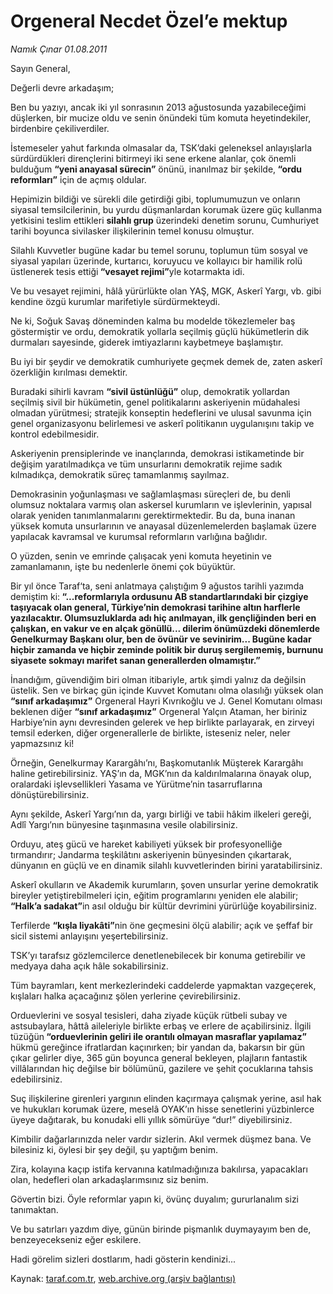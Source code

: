 # Orgeneral Necdet Özel’e mektup

*Namık Çınar 01.08.2011*

<div class="yazi"><p>Sayın General,</p>
<p>Değerli devre arkadaşım;</p>
<p>Ben bu yazıyı, ancak iki yıl sonrasının 2013 ağustosunda yazabileceğimi düşlerken, bir mucize oldu ve senin önündeki tüm komuta heyetindekiler, birdenbire çekiliverdiler.</p>
<p>İstemeseler yahut farkında olmasalar da, TSK’daki geleneksel anlayışlarla sürdürdükleri dirençlerini bitirmeyi iki sene erkene alanlar, çok önemli bulduğum <strong>“yeni anayasal sürecin”</strong> önünü, inanılmaz bir şekilde,<strong> “ordu reformları”</strong> için de açmış oldular.</p>
<p>Hepimizin bildiği ve sürekli dile getirdiği gibi, toplumumuzun ve onların siyasal temsilcilerinin, bu yurdu düşmanlardan korumak üzere güç kullanma yetkisini teslim ettikleri <strong>silahlı grup</strong> üzerindeki denetim sorunu, Cumhuriyet tarihi boyunca sivilasker ilişkilerinin temel konusu olmuştur.</p>
<p>Silahlı Kuvvetler bugüne kadar bu temel sorunu, toplumun tüm sosyal ve siyasal yapıları üzerinde, kurtarıcı, koruyucu ve kollayıcı bir hamilik rolü üstlenerek tesis ettiği<strong> “vesayet rejimi”</strong>yle kotarmakta idi.</p>
<p>Ve bu vesayet rejimini, hâlâ yürürlükte olan YAŞ, MGK, Askerî Yargı, vb. gibi kendine özgü kurumlar marifetiyle sürdürmekteydi.</p>
<p>Ne ki, Soğuk Savaş döneminden kalma bu modelde tökezlemeler baş göstermiştir ve ordu, demokratik yollarla seçilmiş güçlü hükümetlerin dik durmaları sayesinde, giderek imtiyazlarını kaybetmeye başlamıştır.</p>
<p>Bu iyi bir şeydir ve demokratik cumhuriyete geçmek demek de, zaten askerî özerkliğin kırılması demektir.</p>
<p>Buradaki sihirli kavram <strong>“sivil üstünlüğü”</strong> olup, demokratik yollardan seçilmiş sivil bir hükümetin, genel politikalarını askeriyenin müdahalesi olmadan yürütmesi; stratejik konseptin hedeflerini ve ulusal savunma için genel organizasyonu belirlemesi ve askerî politikanın uygulanışını takip ve kontrol edebilmesidir.</p>
<p>Askeriyenin prensiplerinde ve inançlarında, demokrasi istikametinde bir değişim yaratılmadıkça ve tüm unsurlarını demokratik rejime sadık kılmadıkça, demokratik süreç tamamlanmış sayılmaz.</p>
<p>Demokrasinin yoğunlaşması ve sağlamlaşması süreçleri de, bu denli olumsuz noktalara varmış olan askersel kurumların ve işlevlerinin, yapısal olarak yeniden tanımlanmalarını gerektirmektedir. Bu da, buna inanan yüksek komuta unsurlarının ve anayasal düzenlemelerden başlamak üzere yapılacak kavramsal ve kurumsal reformların varlığına bağlıdır.</p>
<p>O yüzden, senin ve emrinde çalışacak yeni komuta heyetinin ve zamanlamanın, işte bu nedenlerle önemi çok büyüktür.</p>
<p>Bir yıl önce Taraf‘ta, seni anlatmaya çalıştığım 9 ağustos tarihli yazımda demiştim ki:<strong> “...reformlarıyla ordusunu AB standartlarındaki bir çizgiye taşıyacak olan general, Türkiye’nin demokrasi tarihine altın harflerle yazılacaktır. Olumsuzluklarda adı hiç anılmayan, ilk gençliğinden beri en çalışkan, en vakur ve en alçak gönüllü... dilerim önümüzdeki dönemlerde Genelkurmay Başkanı olur, ben de övünür ve sevinirim... Bugüne kadar hiçbir zamanda ve hiçbir zeminde politik bir duruş sergilememiş, burnunu siyasete sokmayı marifet sanan generallerden olmamıştır.”</strong></p>
<p>İnandığım, güvendiğim biri olman itibariyle, artık şimdi yalnız da değilsin üstelik. Sen ve birkaç gün içinde Kuvvet Komutanı olma olasılığı yüksek olan <strong>“sınıf arkadaşımız”</strong> Orgeneral Hayri Kıvrıkoğlu ve J. Genel Komutanı olması beklenen diğer <strong>“sınıf arkadaşımız”</strong> Orgeneral Yalçın Ataman, her biriniz Harbiye’nin aynı devresinden gelerek ve hep birlikte parlayarak, en zirveyi temsil ederken, diğer orgenerallerle de birlikte, isteseniz neler, neler yapmazsınız ki!</p>
<p>Örneğin, Genelkurmay Karargâhı’nı, Başkomutanlık Müşterek Karargâhı haline getirebilirsiniz. YAŞ’ın da, MGK’nın da kaldırılmalarına önayak olup, oralardaki işlevsellikleri Yasama ve Yürütme’nin tasarruflarına dönüştürebilirsiniz.</p>
<p>Aynı şekilde, Askerî Yargı’nın da, yargı birliği ve tabii hâkim ilkeleri gereği, Adlî Yargı’nın bünyesine taşınmasına vesile olabilirsiniz.</p>
<p>Orduyu, ateş gücü ve hareket kabiliyeti yüksek bir profesyonelliğe tırmandırır; Jandarma teşkilâtını askeriyenin bünyesinden çıkartarak, dünyanın en güçlü ve en dinamik silahlı kuvvetlerinden birini yaratabilirsiniz.</p>
<p>Askerî okulların ve Akademik kurumların, şoven unsurlar yerine demokratik bireyler yetiştirebilmeleri için, eğitim programlarını yeniden ele alabilir; <strong>“Halk’a sadakat”</strong>in asıl olduğu bir kültür devrimini yürürlüğe koyabilirsiniz.</p>
<p>Terfilerde <strong>“kışla liyakâti”</strong>nin öne geçmesini ölçü alabilir; açık ve şeffaf bir sicil sistemi anlayışını yeşertebilirsiniz.</p>
<p>TSK’yı tarafsız gözlemcilerce denetlenebilecek bir konuma getirebilir ve medyaya daha açık hâle sokabilirsiniz.</p>
<p>Tüm bayramları, kent merkezlerindeki caddelerde yapmaktan vazgeçerek, kışlaları halka açacağınız şölen yerlerine çevirebilirsiniz.</p>
<p>Orduevlerini ve sosyal tesisleri, daha ziyade küçük rütbeli subay ve astsubaylara, hâttâ aileleriyle birlikte erbaş ve erlere de açabilirsiniz. İlgili tüzüğün<strong> “orduevlerinin geliri ile orantılı olmayan masraflar yapılamaz”</strong> hükmü gereğince ifratlardan kaçınırken; bir yandan da, bakarsın bir gün çıkar gelirler diye, 365 gün boyunca general bekleyen, plajların fantastik villâlarından hiç değilse bir bölümünü, gazilere ve şehit çocuklarına tahsis edebilirsiniz.</p>
<p>Suç ilişkilerine girenleri yargının elinden kaçırmaya çalışmak yerine, asıl hak ve hukukları korumak üzere, meselâ OYAK’ın hisse senetlerini yüzbinlerce üyeye dağıtarak, bu konudaki elli yıllık sömürüye “dur!” diyebilirsiniz.</p>
<p>Kimbilir dağarlarınızda neler vardır sizlerin. Akıl vermek düşmez bana. Ve bilesiniz ki, öylesi bir şey değil, şu yaptığım benim.</p>
<p>Zira, kolayına kaçıp istifa kervanına katılmadığınıza bakılırsa, yapacakları olan, hedefleri olan arkadaşlarımsınız siz benim.</p>
<p>Gövertin bizi. Öyle reformlar yapın ki, övünç duyalım; gururlanalım sizi tanımaktan.</p>
<p>Ve bu satırları yazdım diye, günün birinde pişmanlık duymayayım ben de, benzeyecekseniz eğer eskilere.</p>
<p>Hadi görelim sizleri dostlarım, hadi gösterin kendinizi...</p>
</div>

Kaynak: [taraf.com.tr](http://www.taraf.com.tr/namik-cinar/makale-orgeneral-necdet-ozel-e-mektup.htm), [web.archive.org (arşiv bağlantısı)](http://web.archive.org/web/20130623233146/http://www.taraf.com.tr/namik-cinar/makale-orgeneral-necdet-ozel-e-mektup.htm)

